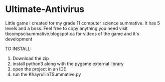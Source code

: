 # Ultimate-Antivirus
Little game I created for my grade 11 computer science summative. It has 5 levels and a boss. Feel free to copy anything you need visit tkcompscisummative.blogspot.ca for videos of the game and it's development

TO INSTALL:
  1. Download the zip
  2. install python3 along with the pygame external library
  3. open the project in an IDE
  4. run the KhayrullinTSummative.py 
